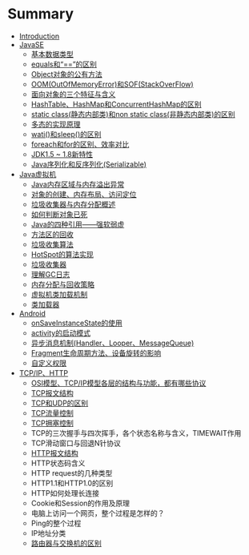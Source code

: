 # Summary

* [Introduction](README.md)
* [JavaSE](test.md)
  * [基本数据类型](test/ji-ben-shu-ju-lei-xing.md)
  * [equals和“==”的区别](test/equalshe-201c3d3d-201d-de-qu-bie.md)
  * [Object对象的公有方法](test/objectdui-xiang-de-gong-you-fang-fa.md)
  * [OOM\(OutOfMemoryError\)和SOF\(StackOverFlow\)](test/oomoutofmemoryerrorhe-sof-stackoverflow.md)
  * [面向对象的三个特征与含义](test/mian-xiang-dui-xiang-de-san-ge-te-zheng-yu-han-yi.md)
  * [HashTable、HashMap和ConcurrentHashMap的区别](test/hashtablehashmaphe-concurrenthashmap-de-qu-bie.md)
  * [static class\(静态内部类\)和non static class\(非静态内部类\)的区别](test/static-classjing-tai-nei-bu-7c7b29-he-non-static-class-fei-jing-tai-nei-bu-7c7b29-de-qu-bie.md)
  * [多态的实现原理](test/duo-tai-de-shi-xian-yuan-li.md)
  * [wati\(\)和sleep\(\)的区别](test/watihe-sleepde-qu-bie.md)
  * [foreach和for的区别、效率对比](test/foreachhe-for-de-qu-bie.md)
  * [JDK1.5 ~ 1.8新特性](test/jdk151718xin-te-xing.md)
  * [Java序列化和反序列化\(Serializable\)](test/javaxu-lie-hua-he-fan-xu-lie-531628-serializable.md)
* [Java虚拟机](javaxu-ni-ji.md)
  * [Java内存区域与内存溢出异常](javaxu-ni-ji/javanei-cun-qu-yu-yu-nei-cun-yi-chu-yi-chang.md)
  * [对象的创建、内存布局、访问定位](javaxu-ni-ji/dui-xiang-de-chuang-jian-3001-nei-cun-bu-ju-3001-fang-wen-ding-wei.md)
  * [垃圾收集器与内存分配概述](javaxu-ni-ji/la-ji-shou-ji-qi-yu-nei-cun-fen-pei-gai-shu.md)
  * [如何判断对象已死](javaxu-ni-ji/la-ji-shou-ji-qi-yu-nei-cun-fen-pei-ce-lve.md)
  * [Java的四种引用——强软弱虚](javaxu-ni-ji/javade-si-zhong-yin-yong-2014-2014-qiang-ruan-ruo-xu.md)
  * [方法区的回收](javaxu-ni-ji/fang-fa-qu-de-hui-shou.md)
  * [垃圾收集算法](javaxu-ni-ji/la-ji-shou-ji-suan-fa.md)
  * [HotSpot的算法实现](javaxu-ni-ji/hotspotde-suan-fa-shi-xian.md)
  * [垃圾收集器](javaxu-ni-ji/la-ji-shou-ji-qi.md)
  * [理解GC日志](javaxu-ni-ji/li-jie-gc-ri-zhi.md)
  * [内存分配与回收策略](javaxu-ni-ji/nei-cun-fen-pei-yu-hui-shou-ce-lve.md)
  * [虚拟机类加载机制](javaxu-ni-ji/xu-ni-ji-lei-jia-zai-ji-zhi.md)
  * [类加载器](javaxu-ni-ji/lei-jia-zai-qi.md)
* [Android](android.md)
  * [onSaveInstanceState的使用](android/onsaveinstancestatede-shi-yong.md)
  * [activity的启动模式](android/activityde-qi-dong-mo-shi.md)
  * [异步消息机制\(Handler、Looper、MessageQueue\)](android/yi-bu-xiao-xi-ji-523628-handler-looper-messagequeue.md)
  * [Fragment生命周期方法、设备旋转的影响](android/fragmentsheng-ming-zhou-qi-fang-fa-3001-she-bei-xuan-zhuan-de-ying-xiang.md)
  * [自定义权限](android/zi-ding-yi-quan-xian.md)
* [TCP/IP、HTTP](tcpiphttp.md)
  * [OSI模型、TCP/IP模型各层的结构与功能，都有哪些协议](tcpiphttp/tcpipmo-xing-ge-ceng-de-jie-gou-yu-gong-neng-ff0c-du-you-na-xie-xie-yi.md)
  * [TCP报文结构](tcpiphttp/tcpbao-wen-jie-gou.md)
  * [TCP和UDP的区别](tcpiphttp/tcphe-udp-de-qu-bie.md)
  * [TCP流量控制](tcpiphttp/tcpliu-liang-kong-zhi.md)
  * [TCP拥塞控制](tcpiphttp/tcpyong-sai-kong-zhi.md)
  * TCP的三次握手与四次挥手，各个状态名称与含义，TIMEWAIT作用
  * TCP滑动窗口与回退N针协议
  * [HTTP报文结构](tcpiphttp/httpbao-wen-jie-gou.md)
  * HTTP状态码含义
  * HTTP request的几种类型
  * HTTP1.1和HTTP1.0的区别
  * HTTP如何处理长连接
  * Cookie和Session的作用及原理
  * 电脑上访问一个网页，整个过程是怎样的？
  * Ping的整个过程
  * IP地址分类
  * [路由器与交换机的区别](tcpiphttp/lu-you-qi-yu-jiao-huan-ji-de-qu-bie.md)

